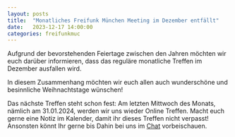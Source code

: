 ```yaml
---
layout: posts
title:  "Monatliches Freifunk München Meeting im Dezember entfällt"
date:   2023-12-17 14:00:00
categories: freifunkmuc
---
```


Aufgrund der bevorstehenden Feiertage zwischen den Jahren möchten wir euch darüber informieren, dass das reguläre monatliche Treffen im Dezember ausfallen wird.  

In diesem Zusammenhang möchten wir euch allen auch wunderschöne und besinnliche Weihnachtstage wünschen!  

Das nächste Treffen steht schon fest: Am letzten Mittwoch des Monats, nämlich am 31.01.2024, werden wir uns wieder Online Treffen. Macht euch gerne eine Notiz im Kalender, damit ihr dieses Treffen nicht verpasst!
Ansonsten könnt Ihr gerne bis Dahin bei uns im [Chat](https://chat.ffmuc.net) vorbeischauen.